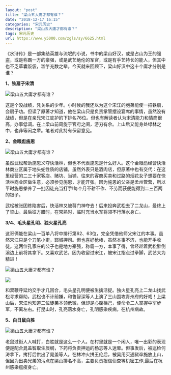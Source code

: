 ```yaml
---
layout: "post"
title: "梁山五大庸才都有谁？"
date: "2018-12-17 16:15"
categories: "宋元历史"
description: "梁山五大庸才都有谁？"
tags: 宋元历史
url: https://www.y5000.com/zgls/sy/6625.html
---
```






《水浒传》是一部集结英雄与流氓的小说，书中的梁山好汉，或是占山为王的强盗，或是称霸一方的豪强，或是武艺绝伦的军官，或是有手艺特长的能人，但其中也不乏草囊饭袋，滥竽充数之辈。今天就来回顾下，梁山好汉中这十个庸才分别是谁？

**1、铁扇子宋清**

![梁山五大庸才都有谁？](/uploads/allimg/161206/6-1612061J62DQ.JPG)

这是个没战绩，凭关系的少年。小时候的我还以为这个宋江的胞弟能使一把铁扇，会扇子功。但读了原著才知道，他在梁山只是负责掌管摆设宴席的事情，虽然没有战绩，但是在亲兄宋江庇护的下排名76位。但也有解读者认为宋清能力和情商很高，办事低调。在上梁山前周旋于官府之间，游刃有余。上山后又能身处绿林之中，也非等闲之辈。笔者对此持有保留意见。

**2、金眼彪施恩**

![梁山五大庸才都有谁？](/uploads/allimg/161206/6-1612061J641234.JPG)

虽然武松帮助施恩义夺快活林，但也不代表施恩是什么好人。这个金眼彪经营快活林商业区属于地头蛇性质的店铺，虽然外表只是酒肉店，但原著中也有交代：在这里经营的二三十家客店、赌坊、当铺、往来的客商买卖和过路的烟花女子想要在快活林商业区做生意，必须参见施恩，才能开张。因为施恩的父亲是孟州管营，所以平时施恩豢养了一批囚徒充当打手!每个月不耕不作、不劳而获便能得到二三百两的银子。

武松被张团练陷害后，快活林又被蒋门神夺去！后来投奔武松去了二龙山，最终上了梁山。最后征方腊时，在常熟时，临时充当水军将领不行落水身亡。

**3/4、毛头星孔明、独火星孔亮**

这哥俩能在梁山一百单八将中排行第62、63位，完全凭借他师父宋江的本事。虽然宋江只是个刀笔小吏，郓城押司。但也喜好枪棒，虽然本事不济，也能开手收徒。这两位孔家庄的公子也是地方豪强，称霸一方，本事了得，曾经趁着武松醉倒溪边上前将其拿下。又喜欢武艺，因为收留过宋江，被宋江指点过拳脚，武艺大为精进！

![梁山五大庸才都有谁？](/uploads/allimg/161206/6-1612061JF2915.JPG)

![](/uploads/allimg/161206/6-1612061JG54b.JPG)

和双鞭呼延灼交手才几回合，毛头星孔明便被生擒活捉。独火星孔亮上二龙山找武松寻求帮助，武松也不计前嫌，和鲁智深等人上演了三山围攻青州府的好戏！上梁山后，宋江也知道二位徒弟本领低微，但却是心腹梯己，便命令二人掌握中军步军，不离左右。打昆山时，孔亮落水身亡，孔明感染疾病，在杭州病故。

**5、白日鼠白胜**

![梁山五大庸才都有谁？](/uploads/allimg/161206/6-1612061JH5a2.JPG)

老鼠过街人人喊打，白胜就是这么一个人。在村里就是一个闲人，唯一出彩的表现便是配合晁盖智取生辰纲，下药将负责押运的杨志等人迷晕。但事发后，被巡检何涛拿下，拷打后供出了晁盖等人。在林冲火拼王伦后，被吴用买通狱卒施放上山，但因为出卖兄弟的污点在梁山排名不高，主要负责报信侦查等机密工作,最后在杭州感染瘟疫身亡。

